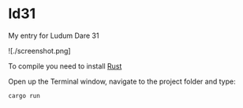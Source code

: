 ld31
====

My entry for Ludum Dare 31

![./screenshot.png]

To compile you need to install [Rust](http://www.rust-lang.org/)

Open up the Terminal window, navigate to the project folder and type:

```
cargo run
```
